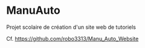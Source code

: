 # ManuAuto
Projet scolaire de création d'un site web de tutoriels

Cf. https://github.com/robo3313/Manu_Auto_Website
